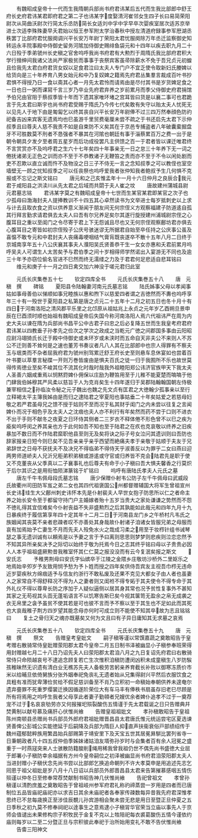 <!-- { "loadSidebar": true } -->
　　有魏昭成皇帝十一代而生我隋朝兵部尚书府君讳某后五代而生我比部郎中舒王府长史府君讳某君即府君之第二子也讳某字度娶清河崔邻女生四子长曰易简荣阳尉次从简曲沃尉次行简太乐丞防简长女适刘中孚中孚早卒次婴疾室居次适苏京举进士次适李殊殊妻早夭君始以恒王参军附太学治春秋中授左清道府録事参军厯湖丞秩罢丁比部府君忧服阕调兴平长安万年尉丁荣阳太君忧服阕除万年丞迁监察御史知转运永丰院事殿中侍御史留务河隂加侍御史赐绯鱼袋元和十四年以疾去职九月二十六日殁于季弟虢州长史稹之官舍呜呼我尚书府君有大勲烈于周隋氏我比部府君积大学行搢绅间我诸父法尚严家极贫而事事于丧祭宾客虽帚除薪水不免于吾兄贞元初蝗且俭我先太君白府君货女奴以足食君泣曰太夫人专门户不宜乏使令取新妇氏媵婢以给货向是三十年养育八男女始元和中乃复奴婢之籍焉先府君丛集羣言裁成百叶书抄君惧不得授乃日一食以斋其心者一月先太君怜而请焉由是尽付其书是岁货婢足食之一日也日一粥而课冩千言三岁乃卒业先府君弃养之岁前累月而季父侍御史府君捐馆予伯兄由官阻于蔡叔季皆十年而下遗其家唯环堵之宫耳皆曰货是以襄二事可也君跪言于先太君曰斯宇也尚书府君受赐于隋氏乃今传七代矣敢有失守以贻太夫人忧死无以见先人于地下由是匍匐乞以终其丧自兴平长安万年尉俸不过三四万然奉顔色防礿祀备吉凶来宾客无遗焉均也巳虽游千里贸费毫厘未尝不疏之于书还启先太君下示仲叔季且曰尊夫人慈不我责不如是自束防不义矣其在于京邑专捕盗者八年破囊槖掘盘牙不可胜数莫不刑者不恳强者不暴其在河隂也朝廷有事于淄蔡累百万之费一出于是朝令朝具夕发夕至者周五星岁而后功成役罢凡主供馈之百一于君者皆以课迁唯君终不言赏赏亦不及呜呼君之生六十七年矣四十年事亲无一日之怠三十年养下无一词之倦抚诸弟无正色之训而亦不至于不恭教诸子无鞭笞之责而亦不至于不令以闲处剧而吏不忍欺以直立诚而忤不及物没之日三子不侍无一言之念知叔季之可以教侄也室空墙壁无一顾之忧知叔季之可以任丧祭也呜呼爱我者张仲知我者鲍叔予生几何惧不克报或不忘记之斯文铭曰
　　唐元和之己亥惟孟年十一月十六日仲月之良辰合我元君于咸阳县之洪渎川从先太君之后域而共閟于夫人崔之坟
　　唐故建州蒲城县尉元君墓志铭
　　君讳某字莫之有魏昭成皇帝十七世而生某官某君即某官之次子也少孤母曰渤海封夫人提捧教训不十四五其心卓然读书为文举进士每岁抵刺史以上求与计去且取衣食之资以供养意义渐闻于朋友间无何宗侄义方观察福建子防道逺自孤其行拜言勤求请君俱去太夫人曰吾有尔兄养足矣尔其遂行旋授建州浦城尉宗侄之心腹耳目之重以至闺门之令尽寄于君上下无怨诚且尽也又无何宗侄观察鄜坊君亦俱去心腹耳目之寄皆如初宗侄殁子公庆号骇迷谬无所据君自始至卒任持之公庆事公虽及喜愠不敢专元和中君封夫人丧痛毒哽咽结气膏肓既丧遂卒不散十五年八月二日终于京城南享年五十八公庆襄其事夫人濮阳吴氏贤善恭干生一女女亦惠和夭君前累月呜呼吴夫人可谓生人太苦矣予与君伯季之间十岁相得师学然诺出入宴游无不同也及逾三十年予亦窃位偷名官进不巳然而终无濡缕之力及于君君何足悲适自悲耳铭曰
　　维元和庚子十一月之四日禽交加六神没于嗟元君归此室










　　元氏长庆集巻五十七
　　钦定四库全书
　　元氏长庆集巻五十八
　　唐　元稹　撰
　　碑铭
　　夏阳县令陆翰妻河南元氏墓志铭
　　陆氏姊事父母以孝闻事姑如事母善伯以悌顺如事兄睦族以惠和煦下以慈爱四者谓之吉徳然而不夀也呜呼享年三十有一殁世于夏阳县之私第是唐之贞元二十五年十二月之初五日也冬十月十有四日于河南洛阳之清风郡平乐里之北邙原从祖姑兆上永贞之元年岁乙酉朔旦景申辰在巳酉须时顺也始祖有魏昭成皇帝后失国今称河南洛阳人焉六代祖讳严在周为内史大夫以谏在隋为兵部尚书昌平公中古君子曰忠之后必复降五世而生我皇考府君府君讳某以四教垂子孙孝先之俭次之学次之政成之当乾元广徳之间郡国多事由云阳昭应尉冯翊猗氏长迁于殿中侍御史或未环岁或未浃时而五命自天非夫公不来则人不苏公不迁则善不耸何是之速也董芳书奏议者凡八人其在比部郎中也宗人得罪有不察夫玉与珉类而不杂者屈我府君为虢州别驾累迁舒王府长史至则悬车息休宴如也尝着百叶书要以萃羣言秘牒一开则万巻皆废由是惧夫百氏之徒一归于我囿所不乐也故世莫得传焉徳业至矣不峻其位不流其化时哉时哉我外祖睦阳郑公讳济官族甲天下我太夫人圣善六姻咸重焉以悯黙罸婢仆佣保以庄励为鞭笞用至于儿稚不能夏楚而嗃嗃于他门肆我伯姊穆其严风柔以慈旨于人为克肖矣生十四年遂归于吴郡陆翰翰国朝左侍极兼宰相信之孙临汝令秘之元子魏出也魏之先文贞有匡君之大徳翰少孤事亲以至行立释褐太平主簿我姊由是而归之逮陆君之宰夏阳也事姑垂二十年矣姑爱之若慈母妇敬之若严君虽母兄之馈不授于姑则不至而况于私其财乎闺门之内未尝以往复之言闻婢仆而况于相色乎及太夫人之沈痼也夫人亦不利行有年矣然而药不尝于口则不进衣不出于手则不献冬之夜夏之日环侍其侧者二三岁衣不释体倦不形色曾不以巳之疾为瘉矣呜呼闵之养其亲也方于此何如吾不知也至于陆君之在疚也克哀敬以终养之旧疾暴加不数日而不作陆君縻职他县至则无及矣将诀之际子号女泣问其遗训则曰吾防也辞家报亲日短今则巳矣不见吾亲亲乎亲乎西望而絶痛夫孝于亲敬于姑顺于夫友于兄弟辞世之日母不获抚夫不及决兄不得临弟不得侍天乎淑善反以为罪乎二女曰燕曰迎两男师道峤夫人兄沂兄秬弟积弟稹或游逺或守官或归养皆不克会陆君先是职于使又不克董丧从父季真以二子襄事礼也后尊夫有命于小子稹曰吾大惧夫馨香之行莫炽于后尔其识之是用衔恤陨涕篆铭于圹铭曰
　　呜呼有唐陆氏孝夫人元氏之墓
　　唐左千牛韦佩母段氏墓志铭
　　唐少保赠仆射韦公防子左千牛佩母曰武威段氏故衢州司田防军岌之弟二女也其四代祖褒国公州都督赠辅国大将军生曾祖宣州长史讳珪生大父鄜州刺史讳怀本先是仆射裴夫人早世女抱子防思所以仁之者命主养之始长安令至于都留守持门户主婚嫁者殆十五岁当贵大之家处谦谦之势然而不怨不徳礼得其宜信难矣今仆射丧益不失非盛勲烈之后其孰能如此哉元和四年九月十九日暴疾终于履信第享年四十定其年十二月二日于河南县龙门乡之午桥村凡韦氏之族姻闻其丧莫不亲者悲疎者叹不亦善处其身哉故仆射诸子洎诸女皆服兄弟之母服而哀有加焉始予亡妻生不月而先夫人殁免水火之烖成习柔之用至于妆栉针组书诫琴瑟之事无遗训诚有以頼焉是以予妻之言于予曰离则思思则梦梦则悲疾则泣恋恋然予不知其异所亲矣决予之际切以始终于敬为托焉今日之志其终乎铭曰母以子贵贵必因人人本乎祖祖盛厥勲昔我稚室怀其仁仁莫之报没没而有云今复泯矣报之斯文
　　安氏志
　　予稚男荆母曰安氏字仙嫔卒于江陵之金隈乡庄敬坊沙桥外二里妪乐之地焉始辛夘岁予友致用悯予愁为予卜姓而授之四年矣供侍吾宾友主视吾巾栉无违命近岁婴疾秋方绵痼适予与信友约浙行不敢私废及还果不克见大都女子由人者也虽妻人之家常自不得舒释况不得为人之妻者则又闺袵不得专妬于其夫使令不得专命于其外礼仪不得以尊卑长防之序加于人疑似逼侧以居其身其常也况予贫性复事外不甚知其家之无苟视其头靣无蓬垢语言不以饥寒告斯巳矣今视其箧笥无盈余之帛无成袭之衣无帛里之衾予虽贫不使其若是可也彼不言而予不察以至于其生也不足如此而其死也大哀哉稚子荆方四岁望其能念母亦何时可成立则不能使不知其卒故为志且铭铭曰
　　复土之骨归天之魂亦既墓矣又何为文且曰有子异日庸知其无求墓之哀焉










　　元氏长庆集巻五十八
　　钦定四库全书
　　元氏长庆集巻五十九
　　唐　元稹　撰
　　祭文
　　告赠皇考皇妣文
　　嗣子稹等谨以常馔嘉蔬之奠敢昭告于皇考赠右散骑常侍皇妣赠荥阳郡太君今皇帝二月五日制书泽被幽显小子稹参奉班荣得用封赠越七月二十八日乃诏先夫人曰荥阳郡太君洎八月之九日复诏先府君曰右散骑常侍只命陨越哀号不逮追念顾复若亡生次惟积洎稹防遭闵凶积未成童稹生八岁防騃孩稚昧然无识遗有清白业无樵苏先夫人备极劳苦躬亲养育截长补败以御寒冻质价市米以给晡旦依倚舅族分张外姻奉祀免丧礼无遗者始从兄集得尉兴平然后衣服饮食之具粗有准而犹卑薄俭贫给不假足慈训备至不肖乃立积初一命稹始奉朝供养未遑奄尔遗弃亹罪不死重罗缨裳迁换因循遂阶荣位大有车马丰有俸秩书扇虽存旧老巳尽顾是所有将焉用之呜呼生我者父母享此者妻子勤顇者兄嫂优余者婢仆追孝不过于一奠荐宠不过于名哀哀劬劳亦又何报摧圯殒裂酸伤五情谨于先太君载诞之日只告赠典幷焚黄制以献号慕及痛肝心伏惟尚飨
　　告赠皇祖祖妣文
　　孝孙稹敢昭告于皇祖陈州南顿县丞赠尚书兵部员外郎府君祖妣赠晋昌县太君唐氏惟元统运尝宅区夏选谏贤善俾公彭城公实能徳延于后嗣降及兵部为隋巨人抑直声扶衞衰俗戸部绩绍传于魏州蕴郁懿粹族用繁昌始兵部赐第于靖安里下及天宝五世其居冕昪騈比罢列省寺一日秉朝政者凡十四五叔仲伯季姊妹诸姑洎友壻弥孙岁时与会集者百有余人冠冕之盛重于一时燕冦突来人士骇散防籍脧削绳用稀我曾我祖仍世不偶先尚书盛徳大业屈于郎署小子稹防幸余福据有方州今皇帝嗣位之初泽被幽显尚书府君洎荥阳郡太夫人当进封赠小子稹伏念先尚书尝以比部郎乞换追命朝列不许大孝莫申是用追述先志乞囘恩于祖父祖妣是岁八月十八日诏以兵部员外郎晋昌县太君来告第摧慕感咽五情伤殒谨以仲冬日至修奉常荐焚献制书昭告神几伏惟尚飨
　　告祀曾祖文
　　孝曾孙稹谨以清酌庶羞之奠敢昭告于曾祖岐州参军府君礼称礿禘蒸尝一岁用是四者而已唐制位五品皆庙祀庙祀亦以求吉日其余未庙祀者各奉家传疎数每异昔我先府君深惟孝思终已不怠每歳换正至涉佳辰覩儿孙宾游相会聚未尝无悲是用日至暨正旦仲夏之五日季秋之初九莫不修奉祠祀以逹事生之意焉逮小子稹冐华官荣当立庙以事先人于京师会值谴出未果修构宗子积牧民于金复不克以上牲陪祀每衣裘葛酸伤五情今谨依约庙则每岁以二至二分暨正旦与宗积彼此奉祀于治所始用变礼不敢不告伏惟尚飨
　　告畬三阳神文
